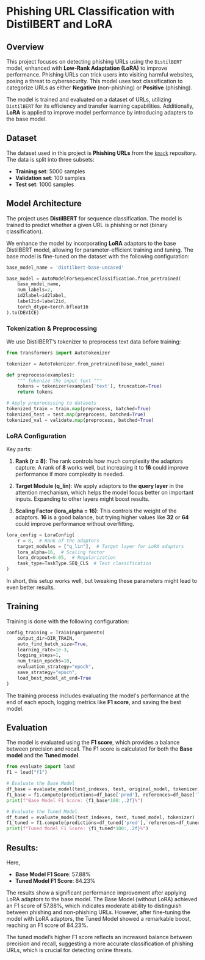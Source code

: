 # Phishing URL Classification with DistilBERT and LoRA

## Overview
This project focuses on detecting phishing URLs using the `DistilBERT` model, enhanced with **Low-Rank Adaptation (LoRA)** to improve performance. Phishing URLs can trick users into visiting harmful websites, posing a threat to cybersecurity. This model uses text classification to categorize URLs as either **Negative** (non-phishing) or **Positive** (phishing).

The model is trained and evaluated on a dataset of URLs, utilizing `DistilBERT` for its efficiency and transfer learning capabilities. Additionally, **LoRA** is applied to improve model performance by introducing adapters to the base model.

## Dataset
The dataset used in this project is **Phishing URLs** from the [`kmack`](https://huggingface.co/datasets/kmack/Phishing_urls) repository. The data is split into three subsets:
- **Training set**: 5000 samples
- **Validation set**: 100 samples
- **Test set**: 1000 samples

## Model Architecture
The project uses **DistilBERT** for sequence classification. The model is trained to predict whether a given URL is phishing or not (binary classification).

We enhance the model by incorporating **LoRA** adaptors to the base DistilBERT model, allowing for parameter-efficient training and tuning. The base model is fine-tuned on the dataset with the following configuration:

```python
base_model_name = 'distilbert-base-uncased'

base_model = AutoModelForSequenceClassification.from_pretrained(
    base_model_name,
    num_labels=2,
    id2label=id2label,
    label2id=label2id,
    torch_dtype=torch.bfloat16
).to(DEVICE)
```

### Tokenization & Preprocessing

We use DistilBERT’s tokenizer to preprocess text data before training:

```python
from transformers import AutoTokenizer

tokenizer = AutoTokenizer.from_pretrained(base_model_name)

def preprocess(examples):
    """ Tokenize the input text """
    tokens = tokenizer(examples['text'], truncation=True)
    return tokens

# Apply preprocessing to datasets
tokenized_train = train.map(preprocess, batched=True)
tokenized_test = test.map(preprocess, batched=True)
tokenized_val = validate.map(preprocess, batched=True)
```

### LoRA Configuration

Key parts:

1. **Rank (r = 8)**: The rank controls how much complexity the adaptors capture. A rank of **8** works well, but increasing it to **16** could improve performance if more complexity is needed.

2. **Target Module (q_lin)**: We apply adaptors to the **query layer** in the attention mechanism, which helps the model focus better on important inputs. Expanding to other layers might boost results.

3. **Scaling Factor (lora_alpha = 16)**: This controls the weight of the adaptors. **16** is a good balance, but trying higher values like **32** or **64** could improve performance without overfitting.

```python
lora_config = LoraConfig(
    r = 8,  # Rank of the adaptors
    target_modules = ["q_lin"],  # Target layer for LoRA adaptors
    lora_alpha=16,  # Scaling factor
    lora_dropout=0.05,  # Regularization
    task_type=TaskType.SEQ_CLS  # Text classification
)
```
In short, this setup works well, but tweaking these parameters might lead to even better results.


## Training
Training is done with the following configuration:

```python
config_training = TrainingArguments(
    output_dir=DIR_TRAIN,
    auto_find_batch_size=True,
    learning_rate=1e-3,
    logging_steps=1,
    num_train_epochs=10,
    evaluation_strategy="epoch",
    save_strategy="epoch",
    load_best_model_at_end=True
)
```

The training process includes evaluating the model's performance at the end of each epoch, logging metrics like **F1 score**, and saving the best model.

## Evaluation
The model is evaluated using the **F1 score**, which provides a balance between precision and recall. The F1 score is calculated for both the **Base model** and the **Tuned model**.

```python
from evaluate import load
f1 = load("f1")

# Evaluate the Base Model
df_base = evaluate_model(test_indexes, test, original_model, tokenizer)
f1_base = f1.compute(predictions=df_base['pred'], references=df_base['label'])['f1']
print(f"Base Model F1 Score: {f1_base*100:,.2f}%")

# Evaluate the Tuned Model
df_tuned = evaluate_model(test_indexes, test, tuned_model, tokenizer)
f1_tuned = f1.compute(predictions=df_tuned['pred'], references=df_tuned['label'])['f1']
print(f"Tuned Model F1 Score: {f1_tuned*100:,.2f}%")
```

## Results:
Here,
- **Base Model F1 Score**: 57.88%
- **Tuned Model F1 Score**: 84.23%

The results show a significant performance improvement after applying LoRA adaptors to the base model. The Base Model (without LoRA) achieved an F1 score of 57.88%, which indicates moderate ability to distinguish between phishing and non-phishing URLs. However, after fine-tuning the model with LoRA adaptors, the Tuned Model showed a remarkable boost, reaching an F1 score of 84.23%. 

The tuned model’s higher F1 score reflects an increased balance between precision and recall, suggesting a more accurate classification of phishing URLs, which is crucial for detecting online threats. 



